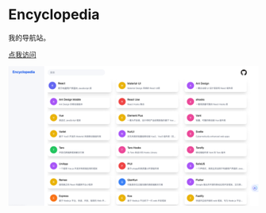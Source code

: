 # Encyclopedia

我的导航站。

[点我访问](https://lexmin0412.github.io/encyclopedia/)

![截图](./docs_assets/screenshot.png)
